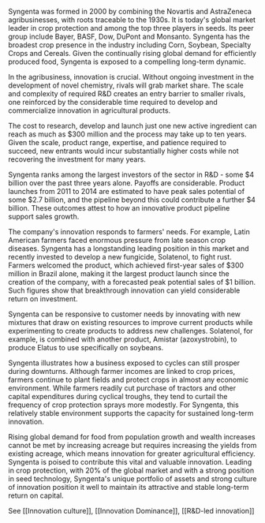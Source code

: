Syngenta was formed in 2000 by combining the Novartis and AstraZeneca agribusinesses, with roots traceable to the 1930s. It is today's global market leader in crop protection and among the top three players in seeds. Its peer group include Bayer, BASF, Dow, DuPont and Monsanto. Syngenta has the broadest crop presence in the industry including Corn, Soybean, Specialty Crops and Cereals. Given the continually rising global demand for efficiently produced food, Syngenta is exposed to a compelling long-term dynamic. 

In the agribusiness, innovation is crucial. Without ongoing investment in the development of novel chemistry, rivals will grab market share. The scale and complexity of required R&D creates an entry barrier to smaller rivals, one reinforced by the considerable time required to develop and commercialize innovation in agricultural products. 

The cost to research, develop and launch just one new active ingredient can reach as much as $300 million and the process may take up to ten years. Given the scale, product range, expertise, and patience required to succeed, new entrants would incur substantially higher costs while not recovering the investment for many years.

Syngenta ranks among the largest investors of the sector in R&D - some $4 billion over the past three years alone. Payoffs are considerable. Product launches from 2011 to 2014 are estimated to have peak sales potential of some $2.7 billion, and the pipeline beyond this could contribute a further $4 billion. These outcomes attest to how an innovative product pipeline support sales growth.

The company's innovation responds to farmers' needs. For example, Latin American farmers faced enormous pressure from late season crop diseases. Syngenta has a longstanding leading position in this market and recently invested to develop a new fungicide, Solatenol, to fight rust. Farmers welcomed the product, which achieved first-year sales of $300 million  in Brazil alone, making it the largest product launch since the creation of the company, with a forecasted peak potential sales of $1 billion.  Such figures show that breakthrough innovation can yield considerable return on investment.

Syngenta can be responsive to customer needs by innovating with new mixtures that draw on existing resources to improve current products while experimenting to create products to address new challenges. Solatenol, for example, is combined with another product, Amistar (azoxystrobin), to produce Elatus to use specifically on soybeans. 

Syngenta illustrates how a business exposed to cycles can still prosper during downturns. Although farmer incomes are linked to crop prices, farmers continue to plant fields and protect crops in almost any economic environment. While farmers readily cut purchase of tractors and other capital expenditures during cyclical troughs, they tend to curtail the frequency of crop protection sprays more modestly. For Syngenta, this relatively stable environment supports the capacity for sustained long-term innovation.

Rising global demand for food from population growth and wealth increases cannot be met by increasing acreage but requires increasing the yields from existing acreage, which means innovation for greater agricultural efficiency.  Syngenta is poised to contribute this vital and valuable innovation. Leading in crop protection, with 20% of the global market and with a strong position in seed technology, Syngenta's unique portfolio of assets and strong culture of innovation position it well to maintain its attractive and stable long-term return on capital.

See [[Innovation culture]], [[Innovation Dominance]], [[R&D-led innovation]]
